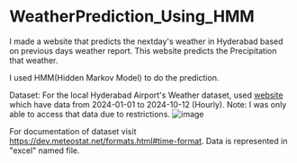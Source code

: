 # WeatherPrediction_Using_HMM

I made a website that predicts the nextday's weather in Hyderabad based on previous days weather report.
This website predicts the Precipitation that weather.

I used HMM(Hidden Markov Model) to do the prediction.

Dataset:
For the local Hyderabad Airport's Weather dataset, used [website](https://meteostat.net/en/) which have data from 2024-01-01 to 2024-10-12 (Hourly).
Note: I was only able to access that data due to restrictions.
![image](https://github.com/user-attachments/assets/d66d78e1-fd9d-4bc1-8389-63551fff5778)


For documentation of dataset visit https://dev.meteostat.net/formats.html#time-format.
Data is represented in "excel" named file.
